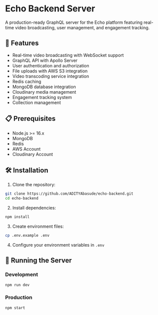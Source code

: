 # Echo Backend Server

A production-ready GraphQL server for the Echo platform featuring real-time video broadcasting, user management, and engagement tracking.

## 🚀 Features

- Real-time video broadcasting with WebSocket support
- GraphQL API with Apollo Server
- User authentication and authorization
- File uploads with AWS S3 integration
- Video transcoding service integration
- Redis caching
- MongoDB database integration
- Cloudinary media management
- Engagement tracking system
- Collection management

## 📋 Prerequisites

- Node.js >= 16.x
- MongoDB
- Redis
- AWS Account
- Cloudinary Account

## 🛠️ Installation

1. Clone the repository:
```bash
git clone https://github.com/ADITYAbasude/echo-backend.git
cd echo-backend
```

2. Install dependencies:
```bash
npm install
```

3. Create environment files:
```bash
cp .env.example .env
```

4. Configure your environment variables in `.env`


## 🚀 Running the Server

### Development
```bash
npm run dev
```

### Production
```bash
npm start
```

<!-- ## 📐 API Structure

### GraphQL Schemas
- User Schema
- Broadcast Schema
- Engagement Schema
- Collection Schema

### Main Resolvers
- User operations
- Broadcasting functions
- Video management
- Engagement tracking
- Collection management

[View API documentation](docs/api.md) -->


